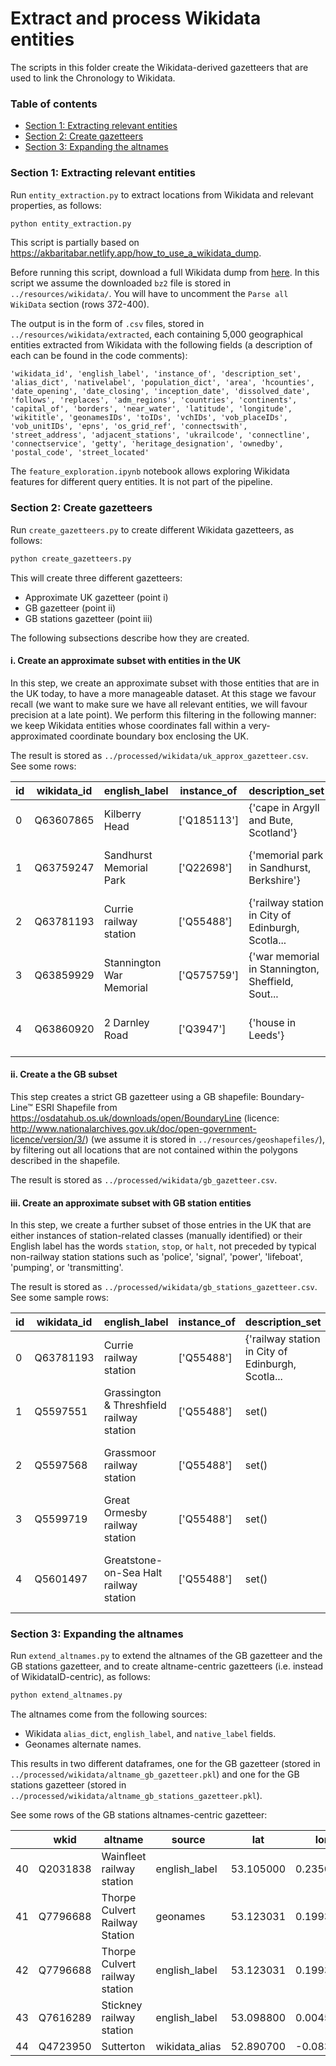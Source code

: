 # Extract and process Wikidata entities

The scripts in this folder create the Wikidata-derived gazetteers that are used to link the Chronology to Wikidata.

### Table of contents

- [Section 1: Extracting relevant entities](#section-1-extracting-relevant-entities)
- [Section 2: Create gazetteers](#section-2-create-gazetteers)
- [Section 3: Expanding the altnames](#section-3-expanding-the-altnames)

### Section 1: Extracting relevant entities

Run `entity_extraction.py` to extract locations from Wikidata and relevant properties, as follows:

```bash
python entity_extraction.py
```

This script is partially based on https://akbaritabar.netlify.app/how_to_use_a_wikidata_dump.

Before running this script, download a full Wikidata dump from [here](https://dumps.wikimedia.org/wikidatawiki/entities/latest-all.json.bz2). In this script we assume the downloaded `bz2` file is stored in `../resources/wikidata/`. You will have to uncomment the `Parse all WikiData` section (rows 372-400).

The output is in the form of `.csv` files, stored in `../resources/wikidata/extracted`, each containing 5,000 geographical entities extracted from Wikidata with the following fields (a description of each can be found in the code comments):

```
'wikidata_id', 'english_label', 'instance_of', 'description_set', 'alias_dict', 'nativelabel', 'population_dict', 'area', 'hcounties', 'date_opening', 'date_closing', 'inception_date', 'dissolved_date', 'follows', 'replaces', 'adm_regions', 'countries', 'continents', 'capital_of', 'borders', 'near_water', 'latitude', 'longitude', 'wikititle', 'geonamesIDs', 'toIDs', 'vchIDs', 'vob_placeIDs', 'vob_unitIDs', 'epns', 'os_grid_ref', 'connectswith', 'street_address', 'adjacent_stations', 'ukrailcode', 'connectline', 'connectservice', 'getty', 'heritage_designation', 'ownedby', 'postal_code', 'street_located'
```

The `feature_exploration.ipynb` notebook allows exploring Wikidata features for different query entities. It is not part of the pipeline.

### Section 2: Create gazetteers

Run `create_gazetteers.py` to create different Wikidata gazetteers, as follows:

```bash
python create_gazetteers.py
```

This will create three different gazetteers:
* Approximate UK gazetteer (point i)
* GB gazetteer (point ii)
* GB stations gazetteer (point iii)

The following subsections describe how they are created.

#### i. Create an approximate subset with entities in the UK

In this step, we create an approximate subset with those entities that are in the UK today, to have a more manageable dataset. At this stage we favour recall (we want to make sure we have all relevant entities, we will favour precision at a late point). We perform this filtering in the following manner: we keep Wikidata entities whose coordinates fall within a very-approximated coordinate boundary box enclosing the UK.

The result is stored as `../processed/wikidata/uk_approx_gazetteer.csv`. See some rows:

| id | wikidata_id | english_label            | instance_of | description_set                                   | alias_dict                                        | ... | heritage_designation | postal_code  |
|---|-------------|--------------------------|-------------|---------------------------------------------------|---------------------------------------------------|-----|----------------------|--------------|
| 0 | Q63607865   | Kilberry Head            | ['Q185113'] | {'cape in Argyll and Bute, Scotland'}             | {'en': ['Kilberry Head']}                         | ... | NaN                  | NaN          |
| 1 | Q63759247   | Sandhurst Memorial Park  | ['Q22698']  | {'memorial park in Sandhurst, Berkshire'}         | {'en': ['Sandhurst Memorial Park']}               | ... | NaN                  | NaN          |
| 2 | Q63781193   | Currie railway station   | ['Q55488']  | {'railway station in City of Edinburgh, Scotla... | {'en': ['Currie railway station']}                | ... | NaN                  | NaN          |
| 3 | Q63859929   | Stannington War Memorial | ['Q575759'] | {'war memorial in Stannington, Sheffield, Sout... | {'en': ['Stannington War Memorial']}              | ... | Q15700834            | NaN          |
| 4 | Q63860920   | 2 Darnley Road           | ['Q3947']   | {'house in Leeds'}                                | {'en-gb': ['2 Darnley Road'], 'en': ['2 Darnle... | ... | NaN                  | ['LS16 5JF'] |

#### ii. Create a the GB subset

This step creates a strict GB gazetteer using a GB shapefile: Boundary-Line™ ESRI Shapefile from https://osdatahub.os.uk/downloads/open/BoundaryLine (licence: http://www.nationalarchives.gov.uk/doc/open-government-licence/version/3/) (we assume it is stored in `../resources/geoshapefiles/`), by filtering out all locations that are not contained within the polygons described in the shapefile.

The result is stored as `../processed/wikidata/gb_gazetteer.csv`.

#### iii. Create an approximate subset with GB station entities

In this step, we create a further subset of those entries in the UK that are either instances of station-related classes (manually identified) or their English label has the words `station`, `stop`, or `halt`, not preceded by typical non-railway station stations such as 'police', 'signal', 'power', 'lifeboat', 'pumping', or 'transmitting'.

The result is stored as `../processed/wikidata/gb_stations_gazetteer.csv`. See some sample rows:

| id | wikidata_id | english_label                             | instance_of | description_set                                   | alias_dict                                        | ... | street_located | postal_code |
|---|-------------|-------------------------------------------|-------------|---------------------------------------------------|---------------------------------------------------|-----|----------------|-------------|
| 0 | Q63781193   | Currie railway station                    | ['Q55488']  | {'railway station in City of Edinburgh, Scotla... | {'en': ['Currie railway station']}                | ... | NaN            | NaN         |
| 1 | Q5597551    | Grassington & Threshfield railway station | ['Q55488']  | set()                                             | {'en': ['Grassington & Threshfield railway sta... | ... | NaN            | NaN         |
| 2 | Q5597568    | Grassmoor railway station                 | ['Q55488']  | set()                                             | {'en': ['Grassmoor railway station']}             | ... | NaN            | NaN         |
| 3 | Q5599719    | Great Ormesby railway station             | ['Q55488']  | set()                                             | {'en': ['Great Ormesby railway station']}         | ... | NaN            | NaN         |
| 4 | Q5601497    | Greatstone-on-Sea Halt railway station    | ['Q55488']  | set()                                             | {'en': ['Greatstone-on-Sea Halt railway statio... | ... | NaN            | NaN         |


### Section 3: Expanding the altnames

Run `extend_altnames.py` to extend the altnames of the GB gazetteer and the GB stations gazetteer, and to create altname-centric gazetteers (i.e. instead of WikidataID-centric), as follows:

```bash
python extend_altnames.py
```

The altnames come from the following sources:
* Wikidata `alias_dict`, `english_label`, and `native_label` fields.
* Geonames alternate names.

This results in two different dataframes, one for the GB gazetteer (stored in `../processed/wikidata/altname_gb_gazetteer.pkl`) and one for the GB stations gazetteer (stored in `../processed/wikidata/altname_gb_stations_gazetteer.pkl`).

See some rows of the GB stations altnames-centric gazetteer:

|    | wkid      | altname                                   | source         | lat       | lon       |
|----|-----------|-------------------------------------------|----------------|-----------|-----------|
| 40 | Q2031838  | Wainfleet railway station                 | english_label  | 53.105000 | 0.235000  |
| 41 | Q7796688  | Thorpe Culvert Railway Station            | geonames       | 53.123031 | 0.199369  |
| 42 | Q7796688  | Thorpe Culvert railway station            | english_label  | 53.123031 | 0.199369  |
| 43 | Q7616289  | Stickney railway station                  | english_label  | 53.098800 | 0.004540  |
| 44 | Q4723950  | Sutterton                                 | wikidata_alias | 52.890700 | -0.083389 |
